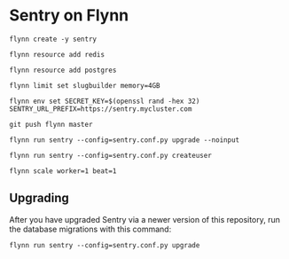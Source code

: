 # Sentry on Flynn

```text
flynn create -y sentry

flynn resource add redis

flynn resource add postgres

flynn limit set slugbuilder memory=4GB

flynn env set SECRET_KEY=$(openssl rand -hex 32) SENTRY_URL_PREFIX=https://sentry.mycluster.com

git push flynn master

flynn run sentry --config=sentry.conf.py upgrade --noinput

flynn run sentry --config=sentry.conf.py createuser

flynn scale worker=1 beat=1
```

## Upgrading

After you have upgraded Sentry via a newer version of this repository, run the database migrations with this command:

```text
flynn run sentry --config=sentry.conf.py upgrade
```
